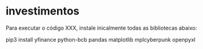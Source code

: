 # investimentos

Para executar o código XXX, instale inicalmente todas as bibliotecas abaixo:

pip3 install yfinance python-bcb pandas matplotlib mplcyberpunk openpyxl